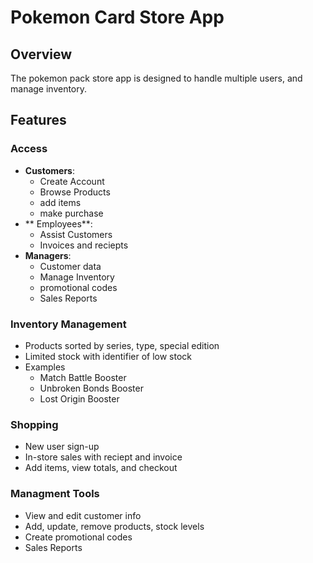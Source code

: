 # Pokemon Card Store App

## Overview <br>
The pokemon pack store app is designed to handle multiple users, and manage inventory.

## Features

### Access
- **Customers**:
    - Create Account
    - Browse Products
    - add items
    - make purchase
- ** Employees**:
    - Assist Customers
    - Invoices and reciepts
- **Managers**:
    - Customer data
    - Manage Inventory
    - promotional codes
    - Sales Reports
### Inventory Management
- Products sorted by series, type, special edition
- Limited stock with identifier of low stock
- Examples
    - Match Battle Booster
    - Unbroken Bonds Booster
    - Lost Origin Booster
### Shopping
- New user sign-up
- In-store sales with reciept and invoice
- Add items, view totals, and checkout

### Managment Tools
- View and edit customer info
- Add, update, remove products, stock levels
- Create promotional codes
- Sales Reports
